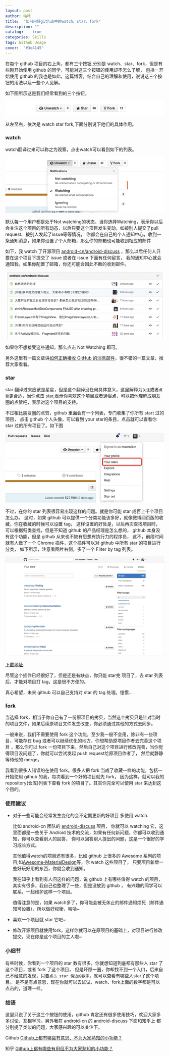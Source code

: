 ```yaml
---
layout: post
author: 咕咚
title:  "如何用好github中的watch、star、fork"
description: ""
catalog:    true
categories: Skills
tags: Github Usage
cover:  "#3e4145"
---
```

在每个 github 项目的右上角，都有三个按钮,分别是 watch、star、fork，但是有些刚开始使用 github 的同学，可能对这三个按钮的使用却不怎么了解，
包括一开始使用 github 的我也是如此，这篇博客，结合自己的理解和使用，说说这三个按钮的用法以及一些个人见解。


如下图所示这是我们经常看到的三个按钮。

![usage](/assets/github_usage_1.png "usage")

从左至右，依次是 watch star fork,下面分别说下他们的具体作用。

### watch
watch翻译过来可以称之为观察，点击watch可以看到如下的列表。

![usage](/assets/github_usage_2.png "usage")

默认每一个用户都是处于Not watching的状态，当你选择Watching，表示你以后会关注这个项目的所有动态，以后只要这个项目发生变动，如被别人提交了pull request、被别人发起了issue等等情况，
你都会在自己的个人通知中心，收到一条通知消息，如果你设置了个人邮箱，那么你的邮箱也可能收到相应的邮件

如下，我 watch 了开源项目 [android-cn/android-discuss](https://github.com/android-cn/android-discuss) ，那么以后任何人只要在这个项目下提交了 issue 或者在 issue 下面有任何留言，
我的通知中心就会通知我。如果你配置了邮箱，你还可能会因此不断的收到邮件。

![usage](/assets/github_usage_3.jpg "usage")

如果你不想接受这些通知，那么点击 Not Watching 即可。

另外这里有一篇文章讲[如何正确接收 GitHub 的消息邮件](https://github.com/cssmagic/blog/issues/49)，很不错的一篇文章，推荐大家看看。

### star

star 翻译过来应该是星星，但是这个翻译没任何具体意义，这里解释为`关注`或者`点赞`更合适，当你点击 star,表示你喜欢这个项目或者通俗点，可以把他理解成朋友圈的点赞吧，表示对这个项目的支持。

不过相比朋友圈的点赞，github 里面会有一个列表，专门收集了你所有 start 过的项目，
点击 github 个人头像，可以看到 your star的条目，点击就可以查看你 star 过的所有项目了。如下图


![usage](/assets/github_usage_4.png "usage")


不过，在你的 star 列表很容易出现这样的问题。就是你可能 star 成百上千个项目怎么办。
这时，如果 github 可以提供一个分类功能该多好，就像微博网页版的收藏，你在收藏的时候可以设置 tag，
这样设置的好处是，以后再次查找项目时，可以根据归类查找，但是不知道 github 的产品经理是怎么想的，
github 本身没有这个功能，但是 github 从来也不缺有思想有执行力的程序员，
这不，前段时间就有人做了一个 Chrome 插件，这个插件可以对 github 中所有 star 的项目进行分类，
如下所示，注意看图片右侧，多了一个 Filter by tag 列表。

![usage](/assets/github_usage_5.webp "usage")

[下载地址](https://chrome.google.com/webstore/detail/github-stars-tagger/aaihhjepepgajmehjdmfkofegfddcabc).

尽管这个插件已经很好了，但是还是有缺点，你只能 star完 项目了，去 star 列表后，才能对项目打 tag，这是很不方便的。

真心希望，未来 github 可以自己支持对 star 的 tag 处理。憧憬...


### fork

当选择 fork，相当于你自己有了一份原项目的拷贝，当然这个拷贝只是针对当时的项目文件，如果后续原项目文件发生改变，你必须通过其他的方式去同步。

一般来说，我们不需要使用 fork 这个功能，至少我一般不会用，除非有一些项目，可能存在 bug 或者可以继续优化的地方，你想帮助原项目作者去完善这个项目
，那么你可以 fork 一份项目下来，然后自己对这个项目进行修改完善，当你觉得项目没问题了，你就可以尝试发起 push request给原项目作者了，
然后就静静等待他的 merge。

我看到很多人错误的在使用 fork。很多人把 fork 当成了收藏一样的功能，包括一开始使用 github 的我，每次看到一个好的项目就先 fork，
因为这样，就可以我的 repository(仓库)列表下查看 fork 的项目了。其实你完全可以使用 star 来达到这个目的。

### 使用建议

* 对于一些可能会经常发生变化的会不定期更新的好项目 多使用 watch.

  比如 android-cn 团队的 [android-discuss](https://github.com/android-cn/android-discuss)  项目，
  你就可以 watching 它，这里面都是一些关于 Android 技术的交流，如果有任何新问题，你都可以收到通知，你可以查看别人的回答，
  你可以回答别人提出的问题，这是一个很好的学习成长方式。

  其他值得watch的项目还有很多，比如 github 上很多的 Awesome 系列的项目,如[Awesome-MaterialDesign](https://github.com/lightSky/Awesome-MaterialDesign)等，你 watch 这些项目了，
  只要项目新增一些好玩好用的东西，你就会收到通知。

  我在知乎上看到有人问这样的问题，说 github 上有哪些值得 watch 的项目，其实有很多，我自己也整理了一些，但是没放到 github ，
  有兴趣的同学可以联系，一起维护这样一个项目。

  值得注意的是，如果 watch多了，你可能会被无休止的邮件通知烦死（邮件通知可设置），所以做好权衡，哈哈~

* 喜欢一个项目就 star 它吧~

* 修改开源项目就使用fork，这样你就可以在原项目的基础上，对项目进行修改提交，现在你是这个项目的主人啦~

### 小细节

  有些时候，你看到一个项目的 star 数有很多，你就想知道到底都有那些人 star 了这个项目，或者 fork 了这个项目，
  但是环顾一圈，你却找不到一个入口，后来自己不经意的发现，只要`点击 star 傍边的数字`，就可以查看有哪些人star了这个项目。
  是不是有点意思，现在你就可以去试试，watch、fork上面的数字都是可以点击的，道理一样。

### 结语  

  这里只说了关于这三个按钮的使用，github 肯定还有很多使用技巧，欢迎大家多多讨论，互相学习。另外我在 android-cn 的 android-discuss 下面和知乎上
  都分别提了类似的问题，大家感兴趣的可以关注下。

  Github [Github上都有哪些有意思、不为大家熟知的小功能？](https://github.com/android-cn/android-discuss/issues/283)

  知乎 [Github上都有哪些有用但不为大家熟知的小功能？](http://www.zhihu.com/question/36974348)
